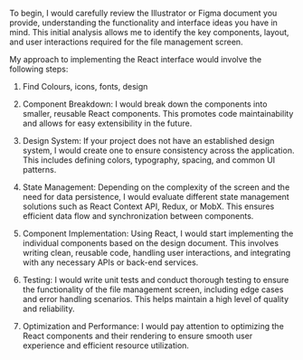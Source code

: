 To begin, I would carefully review the Illustrator or Figma document you provide, understanding the functionality and interface ideas you have in mind. This initial analysis allows me to identify the key components, layout, and user interactions required for the file management screen.

My approach to implementing the React interface would involve the following steps:
1.  Find Colours, icons, fonts, design

2. Component Breakdown: I would break down the components into smaller, reusable React components. This promotes code maintainability and allows for easy extensibility in the future.

3. Design System: If your project does not have an established design system, I would create one to ensure consistency across the application. This includes defining colors, typography, spacing, and common UI patterns.

4. State Management: Depending on the complexity of the screen and the need for data persistence, I would evaluate different state management solutions such as React Context API, Redux, or MobX. This ensures efficient data flow and synchronization between components.

5. Component Implementation: Using React, I would start implementing the individual components based on the design document. This involves writing clean, reusable code, handling user interactions, and integrating with any necessary APIs or back-end services.

6. Testing: I would write unit tests and conduct thorough testing to ensure the functionality of the file management screen, including edge cases and error handling scenarios. This helps maintain a high level of quality and reliability.

7. Optimization and Performance: I would pay attention to optimizing the React components and their rendering to ensure smooth user experience and efficient resource utilization.